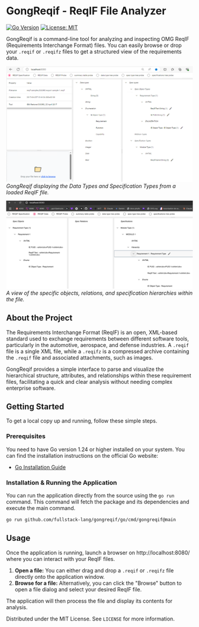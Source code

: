 # GongReqif - ReqIF File Analyzer

[![Go Version](https://img.shields.io/badge/Go-1.24-blue.svg)](https://go.dev/doc/install)
[![License: MIT](https://img.shields.io/badge/License-MIT-yellow.svg)](https://opensource.org/licenses/MIT)

GongReqif is a command-line tool for analyzing and inspecting OMG ReqIF (Requirements Interchange Format) files. You can easily browse or drop your `.reqif` or `.reqifz` files to get a structured view of the requirements data.

![Datatypes and Spec Types from a loaded ReqIF file](docs/screenshot.png)
*GongReqif displaying the Data Types and Specification Types from a loaded ReqIF file.*

![A view of the specific objects, relations, and specification hierarchies within the file.](docs/screenshot2.png)
*A view of the specific objects, relations, and specification hierarchies within the file.*


## About the Project

The Requirements Interchange Format (ReqIF) is an open, XML-based standard used to exchange requirements between different software tools, particularly in the automotive, aerospace, and defense industries. A `.reqif` file is a single XML file, while a `.reqifz` is a compressed archive containing the `.reqif` file and associated attachments, such as images.

GongReqif provides a simple interface to parse and visualize the hierarchical structure, attributes, and relationships within these requirement files, facilitating a quick and clear analysis without needing complex enterprise software.

## Getting Started

To get a local copy up and running, follow these simple steps.

### Prerequisites

You need to have Go version 1.24 or higher installed on your system. You can find the installation instructions on the official Go website:

- [Go Installation Guide](https://go.dev/doc/install)

### Installation & Running the Application

You can run the application directly from the source using the `go run` command. This command will fetch the package and its dependencies and execute the main command.

```sh
go run github.com/fullstack-lang/gongreqif/go/cmd/gongreqif@main
```

## Usage

Once the application is running, launch a browser on http://localhost:8080/ where you can interact with your ReqIF files.

1.  **Open a file:** You can either drag and drop a `.reqif` or `.reqifz` file directly onto the application window.
2.  **Browse for a file:** Alternatively, you can click the "Browse" button to open a file dialog and select your desired ReqIF file.

The application will then process the file and display its contents for analysis.

Distributed under the MIT License. See `LICENSE` for more information.
